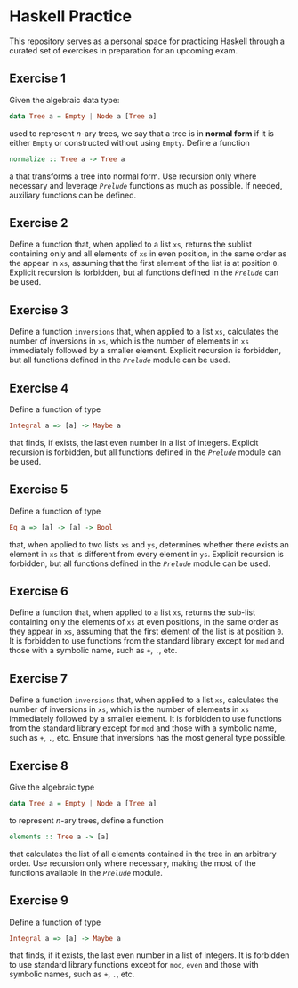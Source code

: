 # Haskell Practice
This repository serves as a personal space for practicing Haskell through a curated set of exercises in preparation for an upcoming exam.

## Exercise 1
Given the algebraic data type:
```haskell
data Tree a = Empty | Node a [Tree a]
```
used to represent *n*-ary trees, we say that a tree is in **normal form** if it is either `Empty` or constructed without using `Empty`. Define a function 
```haskell
normalize :: Tree a -> Tree a
``` 
a that transforms a tree into normal form. Use recursion only where necessary and leverage *`Prelude`* functions as much as possible. If needed, auxiliary functions can be defined.

## Exercise 2
Define a function that, when applied to a list `xs`, returns the sublist containing only and all elements of `xs` in even position, in the same order as the appear in `xs`, assuming that the first element of the list is at position `0`. Explicit recursion is forbidden, but al functions defined in the *`Prelude`* can be used.

## Exercise 3
Define a function `inversions` that, when applied to a list `xs`, calculates the number of inversions in `xs`, which is the number of elements in `xs` immediately followed by a smaller element. Explicit recursion is forbidden, but all functions defined in the *`Prelude`* module can be used.

## Exercise 4
Define a function of type
```haskell
Integral a => [a] -> Maybe a
```
that finds, if exists, the last even number in a list of integers. Explicit recursion is forbidden, but all functions defined in the *`Prelude`* module can be used.

## Exercise 5
Define a function of type
```haskell
Eq a => [a] -> [a] -> Bool
```
that, when applied to two lists `xs` and `ys`, determines whether there exists an element in `xs` that is different from every element in `ys`. Explicit recursion is forbidden, but all functions defined in the *`Prelude`* module can be used.

## Exercise 6
Define a function that, when applied to a list `xs`, returns the sub-list containing only the elements of `xs` at even positions, in the same order as they appear in `xs`, assuming that the first element of the list is at position `0`. It is forbidden to use functions from the standard library except for `mod` and those with a symbolic name, such as `+`, `.`, etc.

## Exercise 7
Define a function `inversions` that, when applied to a list `xs`, calculates the number of inversions in `xs`, which is the number of elements in `xs` immediately followed by a smaller element. It is forbidden to use functions from the standard library except for `mod` and those with a symbolic name, such as `+`, `.`, etc. Ensure that inversions has the most general type possible.

## Exercise 8
Give the algebraic type
```haskell
data Tree a = Empty | Node a [Tree a]
```
to represent *n*-ary trees, define a function
```haskell
elements :: Tree a -> [a]
```
that calculates the list of all elements contained in the tree in an arbitrary order. Use recursion only where necessary, making the most of the functions available in the *`Prelude`* module.

## Exercise 9
Define a function of type
```haskell
Integral a => [a] -> Maybe a
```
that finds, if it exists, the last even number in a list of integers. It is forbidden to use standard library functions except for `mod`, `even` and those with symbolic names, such as `+`, `.`, etc.
